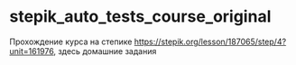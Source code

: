 # stepik_auto_tests_course_original
Прохождение курса на степике https://stepik.org/lesson/187065/step/4?unit=161976, здесь домашние задания
